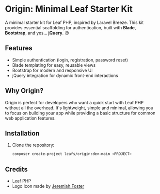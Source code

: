 # Origin: Minimal Leaf Starter Kit

A minimal starter kit for Leaf PHP, inspired by Laravel Breeze. This kit provides essential scaffolding for authentication, built with **Blade**, **Bootstrap**, and yes... **jQuery**. 😉

## Features

- Simple authentication (login, registration, password reset)
- Blade templating for easy, reusable views
- Bootstrap for modern and responsive UI
- jQuery integration for dynamic front-end interactions

## Why Origin?

Origin is perfect for developers who want a quick start with Leaf PHP without all the overhead. It's lightweight, simple and minimal, allowing you to focus on building your app while providing a basic structure for common web application features.

## Installation

1. Clone the repository:
   ```bash
   composer create-project leafs/origin:dev-main <PROJECT>
   ```

## Credits

- [Leaf PHP](https://leafphp.dev)
- Logo Icon made by [Jeremiah Foster](https://www.jeremiahfoster.com/)
